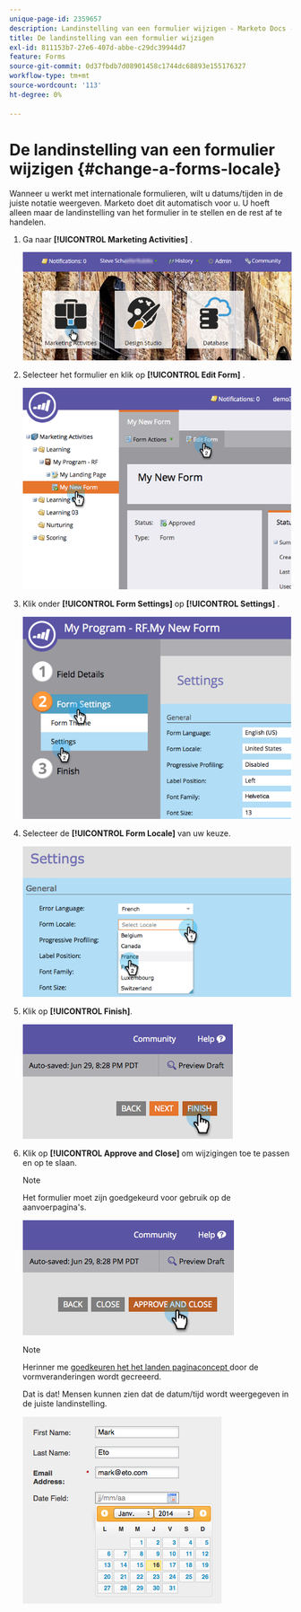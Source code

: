 ```yaml
---
unique-page-id: 2359657
description: Landinstelling van een formulier wijzigen - Marketo Docs - Productdocumentatie
title: De landinstelling van een formulier wijzigen
exl-id: 811153b7-27e6-407d-abbe-c29dc39944d7
feature: Forms
source-git-commit: 0d37fbdb7d08901458c1744dc68893e155176327
workflow-type: tm+mt
source-wordcount: '113'
ht-degree: 0%

---
```


# De landinstelling van een formulier wijzigen {#change-a-forms-locale}

Wanneer u werkt met internationale formulieren, wilt u datums/tijden in de juiste notatie weergeven. Marketo doet dit automatisch voor u. U hoeft alleen maar de landinstelling van het formulier in te stellen en de rest af te handelen.

1. Ga naar **[!UICONTROL Marketing Activities]** .

   ![](assets/login-marketing-activities-7.png)

1. Selecteer het formulier en klik op **[!UICONTROL Edit Form]** .

   ![](assets/image2014-9-15-12-3a52-3a52.png)

1. Klik onder **[!UICONTROL Form Settings]** op **[!UICONTROL Settings]** .

   ![](assets/image2014-9-15-12-3a53-3a23.png)

1. Selecteer de **[!UICONTROL Form Locale]** van uw keuze.

   ![](assets/image2014-9-15-12-3a53-3a35.png)

1. Klik op **[!UICONTROL Finish]**.

   ![](assets/image2014-9-15-12-3a53-3a43.png)

1. Klik op **[!UICONTROL Approve and Close]** om wijzigingen toe te passen en op te slaan.

   >[!NOTE]
   >
   >Het formulier moet zijn goedgekeurd voor gebruik op de aanvoerpagina&#39;s.

   ![](assets/image2014-9-15-12-3a53-3a52.png)

   >[!NOTE]
   >
   >Herinner me [ goedkeuren het het landen paginaconcept ](/help/marketo/product-docs/demand-generation/landing-pages/understanding-landing-pages/approve-unapprove-or-delete-a-landing-page.md) door de vormveranderingen wordt gecreeerd.

   Dat is dat! Mensen kunnen zien dat de datum/tijd wordt weergegeven in de juiste landinstelling.

   ![](assets/image2014-9-15-12-3a53-3a59.png)
